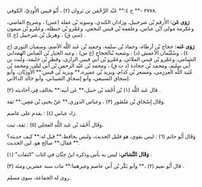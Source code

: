 ٣٧٧٨ -** خ ٤:** عَبْد الرَّحْمَن بن ثروان (٢) ، أَبُو قيس الأَودِيّ، الكوفي.

**رَوَى عَن:** الأَرقم بْن شرحبيل، وزاذان الكندي، وسويد بْن غفلة (عس) ، وشريح القاضي، وعكرمة مولى ابْن عباس، وعلقمة بْن قيس النخعي، وعَمْرو بْن حنظلة، وعَمْرو بْن ميمون (سي ق) ، وهزيل بْن شرحبيل (خ ٤) .

**رَوَى عَنه:** حجاج بْن أرطاة، وحماد بْن سلمة، وحميد بْن عَبد اللَّه الأصم، وسفيان الثوري (خ ٤) ، وسُلَيْمان الأعمش (د) ، وشعبة بْنالحجاج (خ س) ، وعبد الجبار بْن العباس الهمداني الشبامي، وعَمْرو بْن قيس الملائي، وعَمْرو بْن أَبي قيس الرازي، وفطر بْن خليفة، وليث بن أَبي سليم، ومحمد بْن جحادة (د ت ق) ، ومحمد بْن عَبْد الرحمن بْن أَبي ليلى، ومحمد بْن عُبَيد اللَّه العرزمي، ومسعر بْن كدام، ويزيد بْن عميرة،** ويزيد بْن قيس:** الأَودِيّان، وأبو إسحاق السبيعي، وأبو إسحاق الشيباني، وأبو خالد الدالاني.

قال عَبد اللَّه (١) بْن أَحْمَد بْن حنبل،** عَن أبيه:** يخالف فِي أحاديثه (٢) .

وَقَال إِسْحَاق بْن مَنْصُور (٣) ، وعباس الدوري،** عَنْ يحيى بْن مَعِين:** ثقة.

زاد عباس (٤) : يقدم على عاصم.

وَقَال أَحْمَد بْن عَبد اللَّهِ العجلي (٥) : ثقة، ثبت.

وَقَال أَبُو حاتم (٦) : ليس بقوي، هو قليل الحديث، وليس بحافظ،** قيل له:** كيف حديثه؟** فقال:** صالح هو، لين الحديث.

**وَقَال النَّسَائي:** ليس به بأس.وذكره ابنُ حِبَّان في كتاب "الثقات" (١) .

قال أَبُو نعيم (٢) ،** وأبو بَكْر بْن أَبي عاصم وغيرهما:** مات سنة عشرين ومئة (٣) .

روى له الجماعة، سوى مسلم.